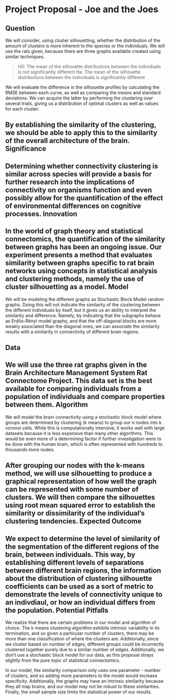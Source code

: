 Project Proposal - Joe and the Joes
===================
Question
-------------
We will consider, using cluster silhouetting, whether the distribution of the amount of clusters is more inherent to the species or the individuals. We will use the rats given, because there are three graphs available created using similar techniques.

>H0: The mean of the silhouette distributions between the individuals is not significantly different
Ha: The mean of the silhouette distributions between the individuals is significantly different

We will evaluate the difference in the silhouette profiles by calculating the RMSE between each curve, as well as comparing the means and standard deviations. We can acquire the latter by performing the clustering over several trials, giving us a distribution of optimal clusters as well as values for each cluster.

By establishing the similarity of the clustering, we should be able to apply this to the similarity of the overall architecture of the brain. 
Significance
--
Determining whether connectivity clustering is similar across species will provide a basis for further research into the implications of connectivity on organisms function and even possibly allow for the quantification of the effect of environmental differences on cognitive processes.
Innovation
-------------
In the world of graph theory and statistical connectomics, the quantification of the similarity between graphs has been an ongoing issue. Our experiment presents a method that evaluates similarity between graphs specific to rat brain networks using concepts in statistical analysis and clustering methods, namely the use of cluster silhouetting as a model.
Model
-------------
We will be modeling the different graphs as Stochastic Block Model random graphs. Doing this will not indicate the similarity of the clustering between the different individuals by itself, but it gives us an ability to interpret the similarity and difference. Namely, by indicating that the subgraphs behave as Erdős–Rényi model graphs, and that the off-diagonal blocks are more weakly associated than the diagonal ones, we can associate the similarity results with a similarity in connectivity of different brain regions.

Data
-------------
We will use the three rat graphs given in the Brain Architecture Management System Rat Connectome Project. This data set is the best available for comparing individuals from a population of individuals and compare properties between them.
Algorithm
-------------
We will model the brain connectivity using a stochastic block model where groups are determined by clustering (k means) to group our n nodes into k voronoi cells. While this is computationally intensive, it works well with large datasets because it is less expensive than many other algorithms. This would be even more of a determining factor if further investigation were to be done with the human brain, which is often represented with hundreds to thousands more nodes.

After grouping our nodes with the k-means method, we will use silhouetting to produce a graphical representation of how well the graph can be represented with some number of clusters. We will then compare the silhouettes using root mean squared error to establish the similarity or dissimilarity of the individual’s clustering tendencies. 
Expected Outcome
-------------
We expect to determine the level of similarity of the segmentation of the different regions of the brain, between individuals. This way, by establishing different levels of separations between different brain regions, the information about the distribution of clustering silhouette coefficients can be used as a sort of metric to demonstrate the levels of connectivity unique to an indivdiaul, or how an individual differs from the population.
Potential Pitfalls
-------------
We realize that there are certain problems in our model and algorithm of choice. The k means clustering algorithm exhibits intrinsic variability in its termination, and so given a particular number of clusters, there may be more than one classification of where the clusters are. Additionally, since we cluster based on number of edges, different groups could be incorrectly clustered together purely due to a similar number of edges. Additionally, we don’t use a stochastic block model for our data, as this proposal strays slightly from the pure topic of statistical connectomics.

In our model, the similarity comparison only uses one parameter - number of clusters, and so adding more parameters to the model would increase specificity. Additionally, the graphs may have an intrinsic similarity because they all map brains, and our model may not be robust to these similarities. Finally, the small sample size limits the statistical power of our results.